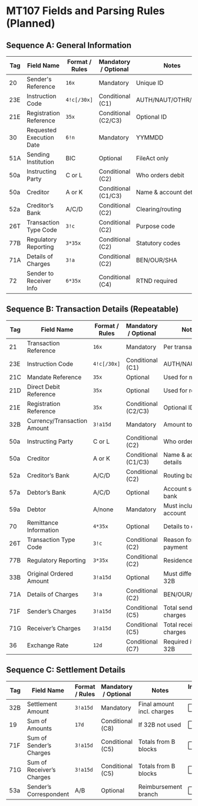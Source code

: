 # MT107 Fields and Parsing Rules (Planned)

## Sequence A: General Information

| Tag | Field Name               | Format / Rules | Mandatory / Optional | Notes                  | Implementation Status |
| --- | ------------------------ | -------------- | -------------------- | ---------------------- | --------------------- |
| 20  | Sender's Reference       | `16x`          | Mandatory            | Unique ID              | ⬜ Planned             |
| 23E | Instruction Code         | `4!c[/30x]`    | Conditional (C1)     | AUTH/NAUT/OTHR/RTND    | ⬜ Planned             |
| 21E | Registration Reference   | `35x`          | Conditional (C2/C3)  | Optional ID            | ⬜ Planned             |
| 30  | Requested Execution Date | `6!n`          | Mandatory            | YYMMDD                 | ⬜ Planned             |
| 51A | Sending Institution      | BIC            | Optional             | FileAct only           | ⬜ Planned             |
| 50a | Instructing Party        | C or L         | Conditional (C2)     | Who orders debit       | ⬜ Planned             |
| 50a | Creditor                 | A or K         | Conditional (C1/C3)  | Name & account details | ⬜ Planned             |
| 52a | Creditor’s Bank          | A/C/D          | Conditional (C2)     | Clearing/routing       | ⬜ Planned             |
| 26T | Transaction Type Code    | `3!c`          | Conditional (C2)     | Purpose code           | ⬜ Planned             |
| 77B | Regulatory Reporting     | `3*35x`        | Conditional (C2)     | Statutory codes        | ⬜ Planned             |
| 71A | Details of Charges       | `3!a`          | Conditional (C2)     | BEN/OUR/SHA            | ⬜ Planned             |
| 72  | Sender to Receiver Info  | `6*35x`        | Conditional (C4)     | RTND required          | ⬜ Planned             |

## Sequence B: Transaction Details (Repeatable)

| Tag | Field Name                  | Format / Rules | Mandatory / Optional | Notes                  | Implementation Status |
| --- | --------------------------- | -------------- | -------------------- | ---------------------- | --------------------- |
| 21  | Transaction Reference       | `16x`          | Mandatory            | Per transaction ID     | ⬜ Planned             |
| 23E | Instruction Code            | `4!c[/30x]`    | Conditional (C1)     | AUTH/NAUT/OTHR         | ⬜ Planned             |
| 21C | Mandate Reference           | `35x`          | Optional             | Used for mandates      | ⬜ Planned             |
| 21D | Direct Debit Reference      | `35x`          | Optional             | Used for returns       | ⬜ Planned             |
| 21E | Registration Reference      | `35x`          | Conditional (C2/C3)  | Optional ID            | ⬜ Planned             |
| 32B | Currency/Transaction Amount | `3!a15d`       | Mandatory            | Amount to debit        | ⬜ Planned             |
| 50a | Instructing Party           | C or L         | Conditional (C2)     | Who orders debit       | ⬜ Planned             |
| 50a | Creditor                    | A or K         | Conditional (C1/C3)  | Name & account details | ⬜ Planned             |
| 52a | Creditor’s Bank             | A/C/D          | Conditional (C2)     | Routing bank           | ⬜ Planned             |
| 57a | Debtor’s Bank               | A/C/D          | Optional             | Account servicing bank | ⬜ Planned             |
| 59a | Debtor                      | A/none         | Mandatory            | Must include account   | ⬜ Planned             |
| 70  | Remittance Information      | `4*35x`        | Optional             | Details to debtor      | ⬜ Planned             |
| 26T | Transaction Type Code       | `3!c`          | Conditional (C2)     | Reason for payment     | ⬜ Planned             |
| 77B | Regulatory Reporting        | `3*35x`        | Conditional (C2)     | Residence, codes       | ⬜ Planned             |
| 33B | Original Ordered Amount     | `3!a15d`       | Optional             | Must differ from 32B   | ⬜ Planned             |
| 71A | Details of Charges          | `3!a`          | Conditional (C2)     | BEN/OUR/SHA            | ⬜ Planned             |
| 71F | Sender’s Charges            | `3!a15d`       | Conditional (C5)     | Total sender charges   | ⬜ Planned             |
| 71G | Receiver’s Charges          | `3!a15d`       | Conditional (C5)     | Total receiver charges | ⬜ Planned             |
| 36  | Exchange Rate               | `12d`          | Conditional (C7)     | Required if 33B ≠ 32B  | ⬜ Planned             |

## Sequence C: Settlement Details

| Tag | Field Name                | Format / Rules | Mandatory / Optional | Notes                      | Implementation Status |
| --- | ------------------------- | -------------- | -------------------- | -------------------------- | --------------------- |
| 32B | Settlement Amount         | `3!a15d`       | Mandatory            | Final amount incl. charges | ⬜ Planned             |
| 19  | Sum of Amounts            | `17d`          | Conditional (C8)     | If 32B not used            | ⬜ Planned             |
| 71F | Sum of Sender’s Charges   | `3!a15d`       | Conditional (C5)     | Totals from B blocks       | ⬜ Planned             |
| 71G | Sum of Receiver’s Charges | `3!a15d`       | Conditional (C5)     | Totals from B blocks       | ⬜ Planned             |
| 53a | Sender’s Correspondent    | A/B            | Optional             | Reimbursement branch       | ⬜ Planned             |
